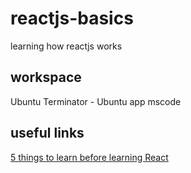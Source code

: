 # reactjs-basics
learning how reactjs works

## workspace
Ubuntu
Terminator - Ubuntu app
mscode


## useful links
[5 things to learn before learning React](https://www.oreilly.com/ideas/5-things-to-learn-before-learning-react)


